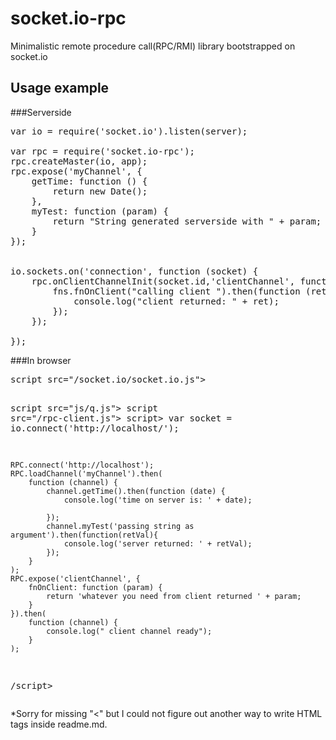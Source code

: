 # socket.io-rpc
Minimalistic remote procedure call(RPC/RMI) library bootstrapped on socket.io
## Usage example
###Serverside
<pre>
var io = require('socket.io').listen(server);

var rpc = require('socket.io-rpc');
rpc.createMaster(io, app);
rpc.expose('myChannel', {
    getTime: function () {
        return new Date();
    },
    myTest: function (param) {
        return "String generated serverside with " + param;
    }
});


io.sockets.on('connection', function (socket) {
    rpc.onClientChannelInit(socket.id,'clientChannel', function (socket, fns) {
        fns.fnOnClient("calling client ").then(function (ret) {
            console.log("client returned: " + ret);
        });
    });

});
</pre>

###In browser
<pre>
script src="/socket.io/socket.io.js"></script>
script src="js/q.js"></script>
script src="/rpc-client.js"></script>
script>
    var socket = io.connect('http://localhost/');

    RPC.connect('http://localhost');
    RPC.loadChannel('myChannel').then(
        function (channel) {
            channel.getTime().then(function (date) {
                console.log('time on server is: ' + date);

            });
            channel.myTest('passing string as argument').then(function(retVal){
                console.log('server returned: ' + retVal);
            });
        }
    );
    RPC.expose('clientChannel', {
        fnOnClient: function (param) {
            return 'whatever you need from client returned ' + param;
        }
    }).then(
        function (channel) {
            console.log(" client channel ready");
        }
    );
/script>
</pre>
*Sorry for missing "<" but I could not figure out another way to write HTML tags inside readme.md.

